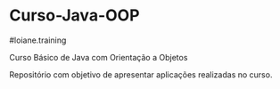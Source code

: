# Curso-Java-OOP
#loiane.training

Curso Básico de Java com Orientação a Objetos

Repositório com objetivo de apresentar aplicações realizadas no curso.






